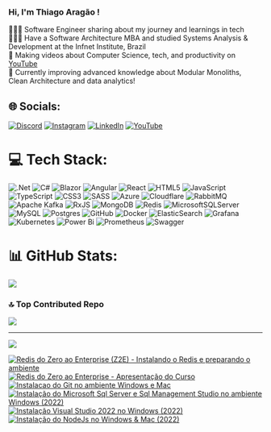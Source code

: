 ### Hi, I'm Thiago Aragão !

👩🏻‍💻 Software Engineer sharing about my journey and learnings in tech<br/>
👩🏻‍🎓 Have a Software Architecture MBA and studied Systems Analysis & Development at the Infnet Institute, Brazil<br/>
🎨 Making videos about Computer Science, tech, and productivity on [YouTube](https://www.youtube.com/@thiago.aragao)<br/>
💭 Currently improving advanced knowledge about Modular Monoliths, Clean Architecture and data analytics!<br/>

## 🌐 Socials:
[![Discord](https://img.shields.io/badge/Discord-%237289DA.svg?logo=discord&logoColor=white)](https://discord.gg/tbaragao) [![Instagram](https://img.shields.io/badge/Instagram-%23E4405F.svg?logo=Instagram&logoColor=white)](https://instagram.com/thiago.aragao__) [![LinkedIn](https://img.shields.io/badge/LinkedIn-%230077B5.svg?logo=linkedin&logoColor=white)](https://linkedin.com/in/thiago-b-aragao) [![YouTube](https://img.shields.io/badge/YouTube-%23FF0000.svg?logo=YouTube&logoColor=white)](https://youtube.com/@thiago.aragao) 

# 💻 Tech Stack:
![.Net](https://img.shields.io/badge/.NET-5C2D91?style=for-the-badge&logo=.net&logoColor=white) ![C#](https://img.shields.io/badge/c%23-%23239120.svg?style=for-the-badge&logo=csharp&logoColor=white) ![Blazor](https://img.shields.io/badge/blazor-%235C2D91.svg?style=for-the-badge&logo=blazor&logoColor=white) ![Angular](https://img.shields.io/badge/angular-%23DD0031.svg?style=for-the-badge&logo=angular&logoColor=white) ![React](https://img.shields.io/badge/react-%2320232a.svg?style=for-the-badge&logo=react&logoColor=%2361DAFB) ![HTML5](https://img.shields.io/badge/html5-%23E34F26.svg?style=for-the-badge&logo=html5&logoColor=white) ![JavaScript](https://img.shields.io/badge/javascript-%23323330.svg?style=for-the-badge&logo=javascript&logoColor=%23F7DF1E) ![TypeScript](https://img.shields.io/badge/typescript-%23007ACC.svg?style=for-the-badge&logo=typescript&logoColor=white) ![CSS3](https://img.shields.io/badge/css3-%231572B6.svg?style=for-the-badge&logo=css3&logoColor=white) ![SASS](https://img.shields.io/badge/SASS-hotpink.svg?style=for-the-badge&logo=SASS&logoColor=white) ![Azure](https://img.shields.io/badge/azure-%230072C6.svg?style=for-the-badge&logo=microsoftazure&logoColor=white) ![Cloudflare](https://img.shields.io/badge/Cloudflare-F38020?style=for-the-badge&logo=Cloudflare&logoColor=white) ![RabbitMQ](https://img.shields.io/badge/rabbitmq-FF6600?style=for-the-badge&logo=rabbitmq&logoColor=white) ![Apache Kafka](https://img.shields.io/badge/Apache%20Kafka-000?style=for-the-badge&logo=apachekafka) ![RxJS](https://img.shields.io/badge/rxjs-%23B7178C.svg?style=for-the-badge&logo=reactivex&logoColor=white) ![MongoDB](https://img.shields.io/badge/MongoDB-%234ea94b.svg?style=for-the-badge&logo=mongodb&logoColor=white) ![Redis](https://img.shields.io/badge/redis-%23DD0031.svg?style=for-the-badge&logo=redis&logoColor=white) ![MicrosoftSQLServer](https://img.shields.io/badge/Microsoft%20SQL%20Server-CC2927?style=for-the-badge&logo=microsoft%20sql%20server&logoColor=white) ![MySQL](https://img.shields.io/badge/mysql-4479A1.svg?style=for-the-badge&logo=mysql&logoColor=white) ![Postgres](https://img.shields.io/badge/postgres-%23316192.svg?style=for-the-badge&logo=postgresql&logoColor=white) ![GitHub](https://img.shields.io/badge/github-%23121011.svg?style=for-the-badge&logo=github&logoColor=white) ![Docker](https://img.shields.io/badge/docker-%230db7ed.svg?style=for-the-badge&logo=docker&logoColor=white) ![ElasticSearch](https://img.shields.io/badge/-ElasticSearch-005571?style=for-the-badge&logo=elasticsearch) ![Grafana](https://img.shields.io/badge/grafana-%23F46800.svg?style=for-the-badge&logo=grafana&logoColor=white) ![Kubernetes](https://img.shields.io/badge/kubernetes-%23326ce5.svg?style=for-the-badge&logo=kubernetes&logoColor=white) ![Power Bi](https://img.shields.io/badge/power_bi-F2C811?style=for-the-badge&logo=powerbi&logoColor=black) ![Prometheus](https://img.shields.io/badge/Prometheus-E6522C?style=for-the-badge&logo=Prometheus&logoColor=white) ![Swagger](https://img.shields.io/badge/-Swagger-%23Clojure?style=for-the-badge&logo=swagger&logoColor=white)

# 📊 GitHub Stats:
![](https://github-readme-stats-thiago-aragaos-projects.vercel.app/api?username=tbaragao&show_icons=true&theme=github_dark&rank_icon=github)<br/>


### 🔝 Top Contributed Repo
![](https://github-contributor-stats.vercel.app/api?username=tbaragao&limit=5&theme=dark&combine_all_yearly_contributions=true)

---
[![](https://visitcount.itsvg.in/api?id=tbaragao&icon=0&color=0)](https://visitcount.itsvg.in)

<!-- BEGIN YOUTUBE-CARDS -->
[![Redis do Zero ao Enterprise (Z2E) - Instalando o Redis e preparando o ambiente](https://ytcards.demolab.com/?id=tWr-ykds3vM&title=Redis+do+Zero+ao+Enterprise+%28Z2E%29+-+Instalando+o+Redis+e+preparando+o+ambiente&lang=en&timestamp=1672747234&background_color=%230d1117&title_color=%23ffffff&stats_color=%23dedede&max_title_lines=1&width=250&border_radius=5 "Redis do Zero ao Enterprise (Z2E) - Instalando o Redis e preparando o ambiente")](https://www.youtube.com/watch?v=tWr-ykds3vM)
[![Redis do Zero ao Enterprise - Apresentação do Curso](https://ytcards.demolab.com/?id=hTdpPpfsDds&title=Redis+do+Zero+ao+Enterprise+-+Apresenta%C3%A7%C3%A3o+do+Curso&lang=en&timestamp=1672660818&background_color=%230d1117&title_color=%23ffffff&stats_color=%23dedede&max_title_lines=1&width=250&border_radius=5 "Redis do Zero ao Enterprise - Apresentação do Curso")](https://www.youtube.com/watch?v=hTdpPpfsDds)
[![Instalacao do Git no ambiente Windows e Mac](https://ytcards.demolab.com/?id=vkpxf57cngo&title=Instalacao+do+Git+no+ambiente+Windows+e+Mac&lang=en&timestamp=1645707639&background_color=%230d1117&title_color=%23ffffff&stats_color=%23dedede&max_title_lines=1&width=250&border_radius=5 "Instalacao do Git no ambiente Windows e Mac")](https://www.youtube.com/watch?v=vkpxf57cngo)
[![Instalação do Microsoft Sql Server e Sql Management Studio no ambiente Windows (2022)](https://ytcards.demolab.com/?id=W7xqjvAX0Qo&title=Instala%C3%A7%C3%A3o+do+Microsoft+Sql+Server+e+Sql+Management+Studio+no+ambiente+Windows+%282022%29&lang=en&timestamp=1645621236&background_color=%230d1117&title_color=%23ffffff&stats_color=%23dedede&max_title_lines=1&width=250&border_radius=5 "Instalação do Microsoft Sql Server e Sql Management Studio no ambiente Windows (2022)")](https://www.youtube.com/watch?v=W7xqjvAX0Qo)
[![Instalação Visual Studio 2022 no Windows (2022)](https://ytcards.demolab.com/?id=k5ng4cauQaQ&title=Instala%C3%A7%C3%A3o+Visual+Studio+2022+no+Windows+%282022%29&lang=en&timestamp=1645534841&background_color=%230d1117&title_color=%23ffffff&stats_color=%23dedede&max_title_lines=1&width=250&border_radius=5 "Instalação Visual Studio 2022 no Windows (2022)")](https://www.youtube.com/watch?v=k5ng4cauQaQ)
[![Instalação do NodeJs no Windows & Mac (2022)](https://ytcards.demolab.com/?id=mwwB0ToU59s&title=Instala%C3%A7%C3%A3o+do+NodeJs+no+Windows+%26+Mac+%282022%29&lang=en&timestamp=1645448424&background_color=%230d1117&title_color=%23ffffff&stats_color=%23dedede&max_title_lines=1&width=250&border_radius=5 "Instalação do NodeJs no Windows & Mac (2022)")](https://www.youtube.com/watch?v=mwwB0ToU59s)
<!-- END YOUTUBE-CARDS -->
